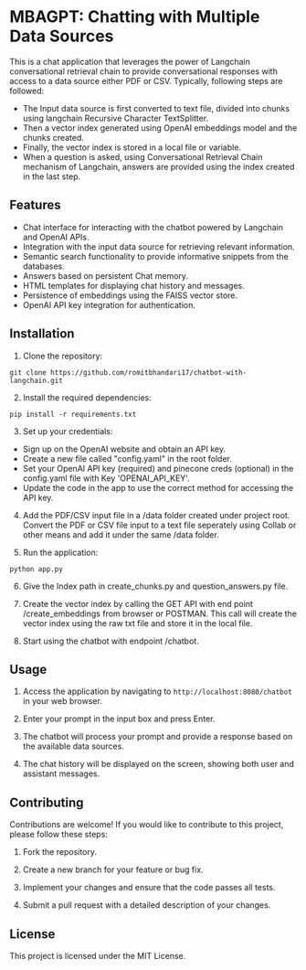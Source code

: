 # MBAGPT: Chatting with Multiple Data Sources

This is a chat application that leverages the power of Langchain conversational retrieval chain to provide conversational responses with access to a data source either PDF or CSV. Typically, following steps are followed:
- The Input data source is first converted to text file, divided into chunks using langchain Recursive Character TextSplitter.
- Then a vector index generated using OpenAI embeddings model and the chunks created. 
- Finally, the vector index is stored in a local file or variable.
- When a question is asked, using Conversational Retrieval Chain mechanism of Langchain, answers are provided using the index created in the last step.


## Features

- Chat interface for interacting with the chatbot powered by Langchain and OpenAI APIs.
- Integration with the input data source for retrieving relevant information.
- Semantic search functionality to provide informative snippets from the databases.
- Answers based on persistent Chat memory.
- HTML templates for displaying chat history and messages.
- Persistence of embeddings using the FAISS vector store.
- OpenAI API key integration for authentication.

## Installation

1. Clone the repository:

```
git clone https://github.com/romitbhandari17/chatbot-with-langchain.git
```

2. Install the required dependencies:

```
pip install -r requirements.txt
```

3. Set up your credentials:

- Sign up on the OpenAI website and obtain an API key.
- Create a new file called "config.yaml" in the root folder.
- Set your OpenAI API key (required) and pinecone creds (optional) in the config.yaml file with Key 'OPENAI_API_KEY'.
- Update the code in the app to use the correct method for accessing the API key.

4. Add the PDF/CSV input file in a /data folder created under project root. Convert the PDF or CSV file input to a text file seperately using Collab or other means and add it under the same /data folder.

5. Run the application:

```
python app.py
```

6. Give the Index path in create_chunks.py and question_answers.py file.

7. Create the vector index by calling the GET API with end point /create_embeddings from browser or POSTMAN. This call will create the vector index using the raw txt file and store it in the local file.

8. Start using the chatbot with endpoint /chatbot.

## Usage

1. Access the application by navigating to `http://localhost:8080/chatbot` in your web browser.

2. Enter your prompt in the input box and press Enter.

3. The chatbot will process your prompt and provide a response based on the available data sources.

4. The chat history will be displayed on the screen, showing both user and assistant messages.

## Contributing

Contributions are welcome! If you would like to contribute to this project, please follow these steps:

1. Fork the repository.

2. Create a new branch for your feature or bug fix.

3. Implement your changes and ensure that the code passes all tests.

4. Submit a pull request with a detailed description of your changes.

## License

This project is licensed under the MIT License.
